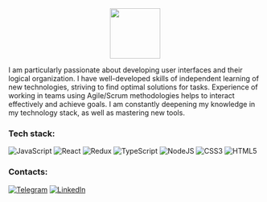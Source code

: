 <div id="header" align="center">
  <img src="https://i.ibb.co/RbWBX7K/image-2023-12-08-18-39-14.png" width="100"/>
</div>

I am particularly passionate about developing user interfaces and their logical organization. I have well-developed skills of independent learning of new technologies, striving to find optimal solutions for tasks. Experience of working in teams using Agile/Scrum methodologies helps to interact effectively and achieve goals. I am constantly deepening my knowledge in my technology stack, as well as mastering new tools.

### Tech stack:
![JavaScript](https://img.shields.io/badge/javascript-%23323330.svg?style=for-the-badge&logo=javascript&logoColor=%23F7DF1E)
![React](https://img.shields.io/badge/react-%2320232a.svg?style=for-the-badge&logo=react&logoColor=%2361DAFB)
![Redux](https://img.shields.io/badge/redux-%23593d88.svg?style=for-the-badge&logo=redux&logoColor=white)
![TypeScript](https://img.shields.io/badge/typescript-%23007ACC.svg?style=for-the-badge&logo=typescript&logoColor=white)
![NodeJS](https://img.shields.io/badge/node.js-6DA55F?style=for-the-badge&logo=node.js&logoColor=white)
![CSS3](https://img.shields.io/badge/css3-%231572B6.svg?style=for-the-badge&logo=css3&logoColor=white)
![HTML5](https://img.shields.io/badge/html5-%23E34F26.svg?style=for-the-badge&logo=html5&logoColor=white)

### Сontacts:
[![Telegram](https://img.shields.io/badge/Telegram-2CA5E0?style=for-the-badge&logo=telegram&logoColor=white)](https://t.me/unclebusy)
[![LinkedIn](https://img.shields.io/badge/linkedin-%230077B5.svg?style=for-the-badge&logo=linkedin&logoColor=white)](https://www.linkedin.com/in/unclebusy)
